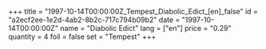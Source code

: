 +++
title = "1997-10-14T00:00:00Z_Tempest_Diabolic_Edict_[en]_false"
id = "a2ecf2ee-1e2d-4ab2-8b2c-717c794b09b2"
date = "1997-10-14T00:00:00Z"
name = "Diabolic Edict"
lang = ["en"]
price = "0.29"
quantity = 4
foil = false
set = "Tempest"
+++
